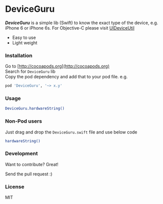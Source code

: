 # DeviceGuru

***DeviceGuru*** is a simple lib (Swift) to know the exact type of the device, e.g. iPhone 6 or iPhone 6s. For Objective-C please visit [UIDeviceUtil](https://github.com/InderKumarRathore/UIDeviceUtil)
  - Easy to use
  - Light weight


### Installation

Go to [http://cocoapods.org](http://cocoapods.org) <br>
Search for `DeviceGuru` lib <br>
Copy the pod dependency and add that to your pod file. e.g.

```sh
pod 'DeviceGuru', '~> x.y'
```

### Usage
```sh
DeviceGuru.hardwareString()
```

### Non-Pod users
Just drag and drop the `DeviceGuru.swift` file and use below code
```sh
hardwareString()
```

### Development

Want to contribute? Great!

Send the pull request :)


### License
MIT

